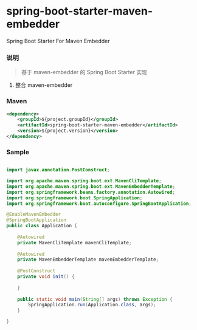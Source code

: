 # spring-boot-starter-maven-embedder
Spring Boot Starter For Maven Embedder

### 说明


 > 基于 maven-embedder 的 Spring Boot Starter 实现

1. 整合 maven-embedder

### Maven

``` xml
<dependency>
	<groupId>${project.groupId}</groupId>
	<artifactId>spring-boot-starter-maven-embedder</artifactId>
	<version>${project.version}</version>
</dependency>
```

### Sample

```java

import javax.annotation.PostConstruct;

import org.apache.maven.spring.boot.ext.MavenCliTemplate;
import org.apache.maven.spring.boot.ext.MavenEmbedderTemplate;
import org.springframework.beans.factory.annotation.Autowired;
import org.springframework.boot.SpringApplication;
import org.springframework.boot.autoconfigure.SpringBootApplication;

@EnableMavenEmbedder
@SpringBootApplication
public class Application {
	
	@Autowired
	private MavenCliTemplate mavenCliTemplate;
	
	@Autowired
	private MavenEmbedderTemplate mavenEmbedderTemplate;
	
	@PostConstruct
	private void init() {
		
	}
	
	public static void main(String[] args) throws Exception {
		SpringApplication.run(Application.class, args);
	}

}

```
